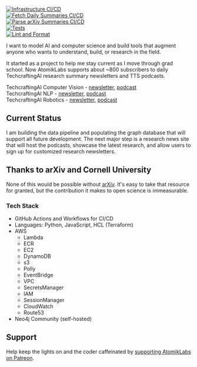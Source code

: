 [![Infrastructure CI/CD](https://github.com/AtomikLabs/atomiklabs/actions/workflows/infra.yaml/badge.svg)](https://github.com/AtomikLabs/atomiklabs/actions/workflows/infra.yaml)  
[![Fetch Daily Summaries CI/CD](https://github.com/AtomikLabs/atomiklabs/actions/workflows/fetch_daily_summaries.yaml/badge.svg)](https://github.com/AtomikLabs/atomiklabs/actions/workflows/fetch_daily_summaries.yaml)  
[![Parse arXiv Summaries CI/CD](https://github.com/AtomikLabs/atomiklabs/actions/workflows/parse_arxiv_summaries.yaml/badge.svg)](https://github.com/AtomikLabs/atomiklabs/actions/workflows/parse_arxiv_summaries.yaml)  
[![Tests](https://github.com/AtomikLabs/atomiklabs/actions/workflows/tests.yaml/badge.svg)](https://github.com/AtomikLabs/atomiklabs/actions/workflows/tests.yaml)  
[![Lint and Format](https://github.com/AtomikLabs/atomiklabs/actions/workflows/lint_and_format.yaml/badge.svg)](https://github.com/AtomikLabs/atomiklabs/actions/workflows/lint_and_format.yaml)  

I want to model AI and computer science and build tools that augment anyone who wants to understand, build, or research in the field.

It started as a project to help me stay current as I move through grad school. Now AtomikLabs supports about ~800 subscribers to daily TechcraftingAI research summary newsletters and TTS podcasts.

TechcraftingAI Computer Vision - [newsletter](https://www.linkedin.com/build-relation/newsletter-follow?entityUrn=7171170030766710784), [podcast](https://podcasters.spotify.com/pod/show/brad-edwards24)  
TechcraftingAI NLP - [newsletter](https://www.linkedin.com/build-relation/newsletter-follow?entityUrn=7114658433022259200), [podcast](https://podcasters.spotify.com/pod/show/brad-edwards7)  
TechcraftingAI Robotics - [newsletter](https://www.linkedin.com/build-relation/newsletter-follow?entityUrn=7122964022873784320), [podcast](https://podcasters.spotify.com/pod/show/brad-edwards1)  

## Current Status

I am building the data pipeline and populating the graph database that will support all future development. The next major step is a research news site that will host the podcasts, showcase the latest research, and allow users to sign up for customized research newsletters.

## Thanks to arXiv and Cornell University
None of this would be possible without [arXiv](https://arxiv.org/). It's easy to take that resource for granted, but the contribution it makes to open science is immeasurable.

### Tech Stack

- GitHub Actions and Workflows for CI/CD
- Languages: Python, JavaScript, HCL (Terraform)
- AWS
  - Lambda
  - ECR
  - EC2
  - DynamoDB
  - s3
  - Polly
  - EventBridge
  - VPC
  - SecretsManager
  - IAM
  - SessionManager
  - CloudWatch
  - Route53
- Neo4j Community (self-hosted)

## Support
Help keep the lights on and the coder caffeinated by [supporting AtomikLabs on Patreon](patreon.com/AtomikLabs).
